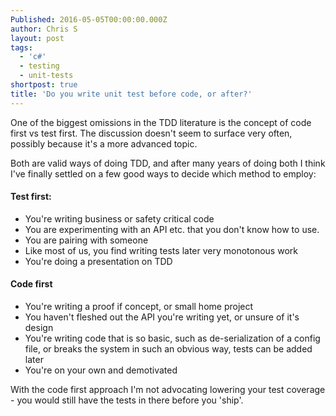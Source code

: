 ```yaml
---
Published: 2016-05-05T00:00:00.000Z
author: Chris S
layout: post
tags:
  - 'c#'
  - testing
  - unit-tests
shortpost: true
title: 'Do you write unit test before code, or after?'
---
```



One of the biggest omissions in the TDD literature is the concept of code first vs test first. The discussion doesn't seem to surface very often, possibly because it's a more advanced topic.

Both are valid ways of doing TDD, and after many years of doing both I think I've finally settled on a few good ways to decide which method to employ:

#### Test first:

* You're writing business or safety critical code
* You are experimenting with an API etc. that you don't know how to use.
* You are pairing with someone
* Like most of us, you find writing tests later very monotonous work
* You're doing a presentation on TDD


#### Code first

* You're writing a proof if concept, or small home project
* You haven't fleshed out the API you're writing yet, or unsure of it's design
* You're writing code that is so basic, such as de-serialization of a config file, or breaks the system in such an obvious way, tests can be added later
* You're on your own and demotivated


With the code first approach I'm not advocating lowering your test coverage - you would still have the tests in there before you 'ship'.